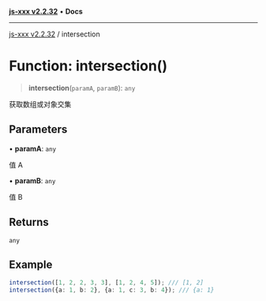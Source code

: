 [**js-xxx v2.2.32**](../README.md) • **Docs**

***

[js-xxx v2.2.32](../README.md) / intersection

# Function: intersection()

> **intersection**(`paramA`, `paramB`): `any`

获取数组或对象交集

## Parameters

• **paramA**: `any`

值 A

• **paramB**: `any`

值 B

## Returns

`any`

## Example

```ts
intersection([1, 2, 2, 3, 3], [1, 2, 4, 5]); /// [1, 2]
intersection({a: 1, b: 2}, {a: 1, c: 3, b: 4}); /// {a: 1}
```
